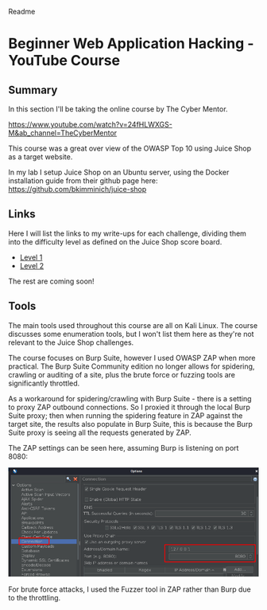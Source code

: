 Readme

# Beginner Web Application Hacking - YouTube Course

## Summary

In this section I'll be taking the online course by The Cyber Mentor.

https://www.youtube.com/watch?v=24fHLWXGS-M&ab_channel=TheCyberMentor

This course was a great over view of the OWASP Top 10 using Juice Shop as a target website.

In my lab I setup Juice Shop on an Ubuntu server, using the Docker installation guide from their github page here: https://github.com/bkimminich/juice-shop

## Links

Here I will list the links to my write-ups for each challenge, dividing them into the difficulty level as defined on the Juice Shop score board.

- [Level 1](Level%201%20Challenges.md)
- [Level 2](Level%202%20Challenges.md)

The rest are coming soon!

## Tools

The main tools used throughout this course are all on Kali Linux. The course discusses some enumeration tools, but I won't list them here as they're not relevant to the Juice Shop challenges.

The course focuses on Burp Suite, however I used OWASP ZAP when more practical. The Burp Suite Community edition no longer allows for spidering, crawling or auditing of a site, plus the brute force or fuzzing tools are significantly throttled.

As a workaround for spidering/crawling with Burp Suite - there is a setting to proxy ZAP outbound connections. So I proxied it through the local Burp Suite proxy; then when running the spidering feature in ZAP against the target site, the results also populate in Burp Suite, this is because the Burp Suite proxy is seeing all the requests generated by ZAP.

The ZAP settings can be seen here, assuming Burp is listening on port 8080:

![e2703d0ce74025f489b23b35d86dbad7.png](images/92892ef2c5494eabb706fe7e6c811a7f.png)

For brute force attacks, I used the Fuzzer tool in ZAP rather than Burp due to the throttling.